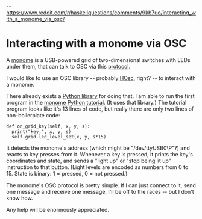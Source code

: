 -- https://www.reddit.com/r/haskellquestions/comments/9kb7uo/interacting_with_a_monome_via_osc/

# Interacting with a monome via OSC

A [monome](https://monome.org/) is a USB-powered grid of two-dimensional switches with LEDs under them, that can talk to OSC via this [protocol](https://monome.org/docs/osc/).

I would like to use an OSC library -- probably [HOsc](https://www.stackage.org/package/hosc), right? -- to interact with a monome.

There already exists a [Python library](https://github.com/artfwo/pymonome) for doing that. I am able to run the first program in the [monome Python tutorial](https://monome.org/docs/grid-studies/python/). (It uses that library.) The tutorial program looks like it's 13 lines of code, but really there are only two lines of non-boilerplate code:

    def on_grid_key(self, x, y, s):
      print("key:", x, y, s)
      self.grid.led_level_set(x, y, s*15)

It detects the monome's address (which might be "/dev/ttyUSB0\P"?) and reacts to key presses from it. Whenever a key is pressed, it prints the key's coordinates and state, and sends a "light up" or "stop being lit up" instruction to that button. (Light levels are encoded as numbers from 0 to 15. State is binary: 1 = pressed, 0 = not pressed.)

The monome's OSC protocol is pretty simple. If I can just connect to it, send one message and receive one message, I'll be off to the races -- but I don't know how.

Any help will be enormously appreciated.
